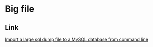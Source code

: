 # Big file
## Link
[Import a large sql dump file to a MySQL database from command line](https://manios.org/2013/03/19/import-a-large-sql-dump-file-to-a-mysql-database-from-command-line)
